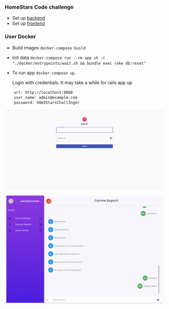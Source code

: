 ### HomeStars Code challenge

- Set up [backend](./backend/README.md)
- Set up [frontend](./frontend/README.md)

### User Docker

- Build images `docker-compose build`
- Init data `docker-compose run --rm app sh -c  "./docker/entrypoints/wait.sh && bundle exec rake db:reset"`  
- To run app `docker-compose up`.
  
  Login with credentials. It may take a while for rails app up

```
    url: http://localhost:8080
    user_name: admin@example.com
    password: h0m3StarsChall3nger
```

![Login Window](./login.png)

![Chat Window](./chat.png)
